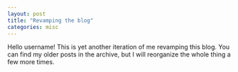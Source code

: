 ```yaml
---
layout: post
title: "Revamping the blog"
categories: misc
---
```


Hello username!
This is yet another iteration of me revamping this blog. 
You can find my older posts in the archive, but I will reorganize the whole thing a few more times.
